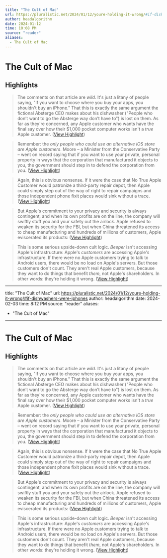 ```yaml
---
title: "The Cult of Mac"
url: https://pluralistic.net/2024/01/12/youre-holding-it-wrong/#if-dishwashers-were-iphones
author: headalgorithm
date: 2024-01-12
time: 10:08 PM
source: "reader"
aliases:
  - The Cult of Mac
---
```

# The Cult of Mac

## Highlights
> The comments on that article are *wild*. It's just a litany of people saying, "If you want to choose where you buy your apps, you shouldn't buy an iPhone." That this is exactly the same argument the fictional Absterge CEO makes about his dishwasher ("People who don’t want to go the Absterge way don’t have to") is lost on them. As far as they're concerned, any Apple customer who wants have the final say over how their $1,000 pocket computer works isn't a *true* Apple customer. ([View Highlight](https://read.readwise.io/read/01hkzs100yv7y53nnbrv8pg4vf))

> Remember: the *only people who could use an alternative iOS store are Apple customers*. Moore – a Minister from the Conservative Party – went on record saying that if you want to use your private, personal property in ways that the corporation that manufactured it objects to you, the government should step in to defend the corporation from you. ([View Highlight](https://read.readwise.io/read/01hkzs3g0xp0jnw8b5v0zb31k3))

> Again, this is obvious nonsense. If it were the case that No True Apple Customer would patronize a third-party repair depot, then Apple could simply step out of the way of right to repair campaigns and those independent phone fixit places would sink without a trace. ([View Highlight](https://read.readwise.io/read/01hkzs736cnyqg9c48hm57z4fd))

> But Apple's commitment to your privacy and security is always contingent, and when its own profits are on the line, the company will swiftly stuff you and your safety out the airlock. Apple refused to weaken its security for the FBI, but when China threatened its access to cheap manufacturing and hundreds of millions of customers, Apple eviscerated its products: ([View Highlight](https://read.readwise.io/read/01hkzs96jpvsbqhpzjetw7898k))

> This is some serious upside-down cult logic. *Beeper* isn't accessing Apple's infrastructure: Apple's *customers* are accessing Apple's infrastructure. If there were no Apple customers trying to talk to Android users, there would be no load on Apple's servers.
> But those customers don't count. They aren't real Apple customers, because they want to do things that benefit *them*, not Apple's shareholders. In other words: they're holding it wrong. ([View Highlight](https://read.readwise.io/read/01hkzsfvxcdx2vdp8xq0bhktgj))

---
title: "The Cult of Mac"
url: https://pluralistic.net/2024/01/12/youre-holding-it-wrong/#if-dishwashers-were-iphones
author: headalgorithm
date: 2024-02-03
time: 8:12 PM
source: "reader"
aliases:
  - "The Cult of Mac"
---
# The Cult of Mac

## Highlights
> The comments on that article are *wild*. It's just a litany of people saying, "If you want to choose where you buy your apps, you shouldn't buy an iPhone." That this is exactly the same argument the fictional Absterge CEO makes about his dishwasher ("People who don’t want to go the Absterge way don’t have to") is lost on them. As far as they're concerned, any Apple customer who wants have the final say over how their $1,000 pocket computer works isn't a *true* Apple customer. ([View Highlight](https://read.readwise.io/read/01hkzs100yv7y53nnbrv8pg4vf))

> Remember: the *only people who could use an alternative iOS store are Apple customers*. Moore – a Minister from the Conservative Party – went on record saying that if you want to use your private, personal property in ways that the corporation that manufactured it objects to you, the government should step in to defend the corporation from you. ([View Highlight](https://read.readwise.io/read/01hkzs3g0xp0jnw8b5v0zb31k3))

> Again, this is obvious nonsense. If it were the case that No True Apple Customer would patronize a third-party repair depot, then Apple could simply step out of the way of right to repair campaigns and those independent phone fixit places would sink without a trace. ([View Highlight](https://read.readwise.io/read/01hkzs736cnyqg9c48hm57z4fd))

> But Apple's commitment to your privacy and security is always contingent, and when its own profits are on the line, the company will swiftly stuff you and your safety out the airlock. Apple refused to weaken its security for the FBI, but when China threatened its access to cheap manufacturing and hundreds of millions of customers, Apple eviscerated its products: ([View Highlight](https://read.readwise.io/read/01hkzs96jpvsbqhpzjetw7898k))

> This is some serious upside-down cult logic. *Beeper* isn't accessing Apple's infrastructure: Apple's *customers* are accessing Apple's infrastructure. If there were no Apple customers trying to talk to Android users, there would be no load on Apple's servers.
> But those customers don't count. They aren't real Apple customers, because they want to do things that benefit *them*, not Apple's shareholders. In other words: they're holding it wrong. ([View Highlight](https://read.readwise.io/read/01hkzsfvxcdx2vdp8xq0bhktgj))

